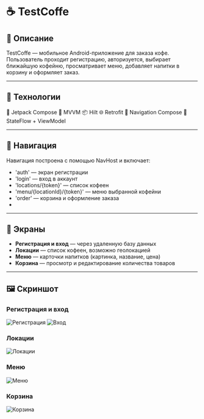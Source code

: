 # ☕ TestCoffe
## 📱 Описание
TestCoffe — мобильное Android-приложение для заказа кофе. Пользователь проходит регистрацию,
авторизуется, выбирает ближайшую кофейню, просматривает меню, добавляет напитки в корзину и
оформляет заказ.

---

## 🔧 Технологии
🧱 Jetpack Compose
🔄 MVVM
📦 Hilt
🌐 Retrofit
📍 Navigation Compose
🛒 StateFlow + ViewModel

---

## 🧭 Навигация
Навигация построена с помощью NavHost и включает:
- 'auth' — экран регистрации
- 'login' — вход в аккаунт
- 'locations/{token}' — список кофеен
- 'menu/{locationId}/{token}' — меню выбранной кофейни
- 'order' — корзина и оформление заказа
- 
---

## 📸 Экраны
- **Регистрация и вход** — через удаленную базу данных
- **Локации** — список кофеен, возможно геолокацией
- **Меню** — карточки напитков (картинка, название, цена)
- **Корзина** — просмотр и редактирование количества товаров

---

## 🖼️ Скриншот

### Регистрация и вход

![Регистрация](images/screen_regicter.png)
![Вход](images/screen_enter.png)

### Локации

![Локации](images/screen_locations.png)

### Меню

![Меню](images/screen_menu.png)

### Корзина

![Корзина](images/screen_order.png)